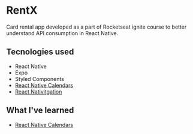 # RentX
Card rental app developed as a part of Rocketseat ignite course to better understand API consumption in React Native.

## Tecnologies used
- React Native
- Expo
- Styled Components
- [React Native Calendars](https://github.com/wix/react-native-calendars)
- [React Nativitgation](https://reactnavigation.org/)

## What I've learned
- [React Native Calendars](https://github.com/wix/react-native-calendars)
